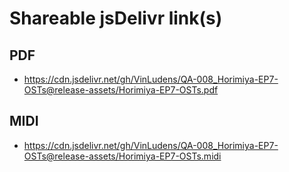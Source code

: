 # Shareable jsDelivr link(s)
## PDF
- https://cdn.jsdelivr.net/gh/VinLudens/QA-008_Horimiya-EP7-OSTs@release-assets/Horimiya-EP7-OSTs.pdf
## MIDI
- https://cdn.jsdelivr.net/gh/VinLudens/QA-008_Horimiya-EP7-OSTs@release-assets/Horimiya-EP7-OSTs.midi
